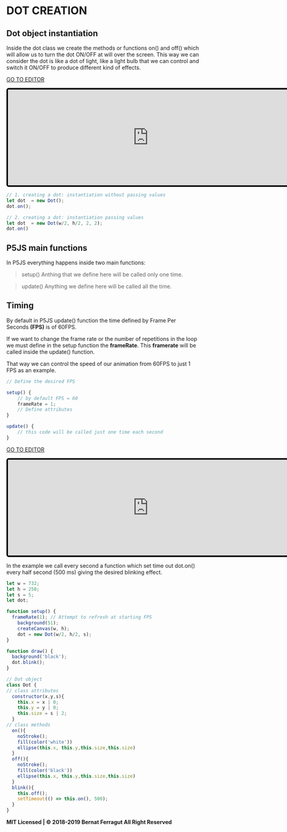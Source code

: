 # DOT CREATION

## Dot object instantiation

Inside the dot class we create the methods or functions on() and off() which will allow us to turn the dot ON/OFF at will over the screen. This way we can consider the dot is like a dot of light, like a light bulb that we can control and switch it ON/OFF to produce different kind of effects.

[GO TO EDITOR](https://editor.p5js.org/bernatferragut/sketches/HJXaAYdOX)

<iframe 
frameborder="0" 
border="0" 
cellspacing="0"
style="
width: 732px; 
height: 250px; 
border: 4px solid #000000;
border-radius: 6px;
overflow: hidden;
position: relative;"
src="https://editor.p5js.org/embed/HJXaAYdOX"></iframe>

```javascript
// 1. creating a dot: instantiation without passing values
let dot  = new Dot();
dot.on();

// 2. creating a dot: instantiation passing values
let dot  = new Dot(w/2, h/2, 2, 2);
dot.on()
```

## P5JS main functions

In P5JS everything happens inside two main functions:

> setup()
Anthing that we define here will be called only one time.

>  update()
Anything we define here will be called all the time.

## Timing

By default in P5JS update() function the time defined by Frame Per Seconds **(FPS)** is of 60FPS.

If we want to change the frame rate or the number of repetitions in the loop we must define in the setup function the **frameRate**. This **framerate** will be called inside the update() function.

That way we can control the speed of our animation from 60FPS to just 1 FPS as an example.

```javascript
// Define the desired FPS

setup() {
    // by default FPS = 60
    frameRate = 1; 
    // Define attributes
}

update() {
    // this code will be called just one time each second
}

```
[GO TO EDITOR](https://editor.p5js.org/bernatferragut/sketches/B1rYAKS_m)

<iframe 
frameborder="0" 
border="0" 
cellspacing="0"
style="
width: 732px; 
height: 250px; 
border: 4px solid #000000;
border-radius: 6px;
overflow: hidden;
position: relative;"
src="https://editor.p5js.org/embed/B1rYAKS_m"></iframe>

In the example we call every second a function which set time out dot.on() every half second
(500 ms) giving the desired blinking effect.

```javascript
let w = 732;
let h = 250;
let s = 5;
let dot;

function setup() {
  frameRate(1); // Attempt to refresh at starting FPS
	background(51);
	createCanvas(w, h);
	dot = new Dot(w/2, h/2, s);
}

function draw() {
  background('black');
  dot.blink();
}

// Dot object
class Dot {
// class attributes
  constructor(x,y,s){
    this.x = x | 0;
    this.y = y | 0;
    this.size = s | 2;
  }
// class methods
  on(){
    noStroke();
    fill(color('white'))
    ellipse(this.x, this.y,this.size,this.size)
  }
  off(){
    noStroke();
    fill(color('black'))
    ellipse(this.x, this.y,this.size,this.size)
  }
  blink(){
  	this.off();
  	setTimeout(() => this.on(), 500);
  }
}
```
**MIT Licensed | © 2018-2019 Bernat Ferragut All Right Reserved**




